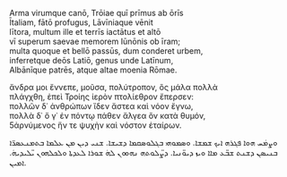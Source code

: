<p lang="lat" class="alpheios-enabled">
Arma virumque canō, Trōiae quī prīmus ab ōrīs<br/>
Ītaliam, fātō profugus, Lāvīniaque vēnit<br/>
lītora, multum ille et terrīs iactātus et altō<br/>
vī superum saevae memorem Iūnōnis ob īram;<br/>
multa quoque et bellō passūs, dum conderet urbem,<br/>
inferretque deōs Latiō, genus unde Latīnum,<br/>
Albānīque patrēs, atque altae moenia Rōmae.<br/>
</p>
<p lang="grc" class="alpheios-enabled">
ἄνδρα μοι ἔννεπε, μοῦσα, πολύτροπον, ὃς μάλα πολλὰ<br/>
πλάγχθη, ἐπεὶ Τροίης ἱερὸν πτολίεθρον ἔπερσεν:<br/>
πολλῶν δ᾽ ἀνθρώπων ἴδεν ἄστεα καὶ νόον ἔγνω,<br/>
πολλὰ δ᾽ ὅ γ᾽ ἐν πόντῳ πάθεν ἄλγεα ὃν κατὰ θυμόν,<br/>
5ἀρνύμενος ἥν τε ψυχὴν καὶ νόστον ἑταίρων.<br/>
</p>
<p lang="syr" class="alpheios-enabled">
ܘܨܡܿܚ ܗܘܐ ܦܓܪܗ ܐܝܟ ܫܡܫܐ. ܘܣܡܘܗܝ ܒܓܠܘܣܩܡܐ ܕܫܝܫܐ. ܫܢܝ ܕܝܢ ܡܢ ܥܠܡܐ ܒܬܡܢܥܣܪ̈ܐ ܒܢܝܣܢ ܕܫܢܬ ܫܒ̈ܥ ܡܐܐ ܘܝܙ ܕܝܘ̈ܢܝܐ. ܕܨ̈ܠܘܬܗ ܢܗܘܘܢ ܠܗܿ ܫܘܪܐ ܠܥܕܬܐ ܘܠܟܠܗܘܢ ܝ̈ܠܝܕܝܗܿ. ܐܡܝܢ.
</p>


